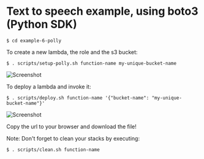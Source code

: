 # Text to speech example, using boto3 (Python SDK) 
    
    $ cd example-6-polly

To create a new lambda, the role and the s3 bucket:

    $ . scripts/setup-polly.sh function-name my-unique-bucket-name

![Screenshot](architecture/setup-lambda-polly.png)

To deploy a lambda and invoke it:

    $ . scripts/deploy.sh function-name '{"bucket-name": "my-unique-bucket-name"}'

![Screenshot](architecture/invoke-lambda-polly.png)

Copy the url to your browser and download the file! 

Note: Don't forget to clean your stacks by executing:

    $ . scripts/clean.sh function-name
